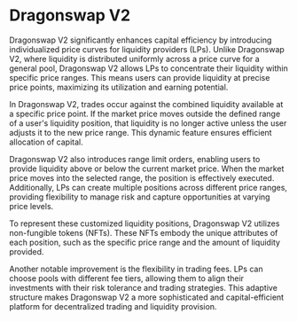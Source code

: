 # Dragonswap V2

Dragonswap V2 significantly enhances capital efficiency by introducing individualized price curves for liquidity providers (LPs). Unlike Dragonswap V2, where liquidity is distributed uniformly across a price curve for a general pool, Dragonswap V2 allows LPs to concentrate their liquidity within specific price ranges. This means users can provide liquidity at precise price points, maximizing its utilization and earning potential.

In Dragonswap V2, trades occur against the combined liquidity available at a specific price point. If the market price moves outside the defined range of a user's liquidity position, that liquidity is no longer active unless the user adjusts it to the new price range. This dynamic feature ensures efficient allocation of capital.

Dragonswap V2 also introduces range limit orders, enabling users to provide liquidity above or below the current market price. When the market price moves into the selected range, the position is effectively executed. Additionally, LPs can create multiple positions across different price ranges, providing flexibility to manage risk and capture opportunities at varying price levels.

To represent these customized liquidity positions, Dragonswap V2 utilizes non-fungible tokens (NFTs). These NFTs embody the unique attributes of each position, such as the specific price range and the amount of liquidity provided. 

Another notable improvement is the flexibility in trading fees. LPs can choose pools with different fee tiers, allowing them to align their investments with their risk tolerance and trading strategies. This adaptive structure makes Dragonswap V2 a more sophisticated and capital-efficient platform for decentralized trading and liquidity provision.